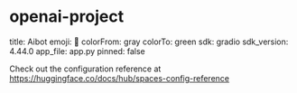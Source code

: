 # openai-project

title: Aibot
emoji: 🏃
colorFrom: gray
colorTo: green
sdk: gradio
sdk_version: 4.44.0
app_file: app.py
pinned: false

Check out the configuration reference at https://huggingface.co/docs/hub/spaces-config-reference
